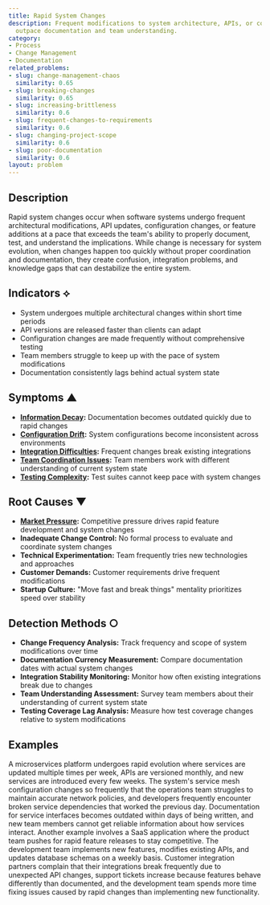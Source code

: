 ```yaml
---
title: Rapid System Changes
description: Frequent modifications to system architecture, APIs, or core functionality
  outpace documentation and team understanding.
category:
- Process
- Change Management
- Documentation
related_problems:
- slug: change-management-chaos
  similarity: 0.65
- slug: breaking-changes
  similarity: 0.65
- slug: increasing-brittleness
  similarity: 0.6
- slug: frequent-changes-to-requirements
  similarity: 0.6
- slug: changing-project-scope
  similarity: 0.6
- slug: poor-documentation
  similarity: 0.6
layout: problem
---
```


## Description

Rapid system changes occur when software systems undergo frequent architectural modifications, API updates, configuration changes, or feature additions at a pace that exceeds the team's ability to properly document, test, and understand the implications. While change is necessary for system evolution, when changes happen too quickly without proper coordination and documentation, they create confusion, integration problems, and knowledge gaps that can destabilize the entire system.

## Indicators ⟡

- System undergoes multiple architectural changes within short time periods
- API versions are released faster than clients can adapt
- Configuration changes are made frequently without comprehensive testing
- Team members struggle to keep up with the pace of system modifications
- Documentation consistently lags behind actual system state

## Symptoms ▲

- **[Information Decay](information-decay.md):** Documentation becomes outdated quickly due to rapid changes
- **[Configuration Drift](configuration-drift.md):** System configurations become inconsistent across environments
- **[Integration Difficulties](integration-difficulties.md):** Frequent changes break existing integrations
- **[Team Coordination Issues](team-coordination-issues.md):** Team members work with different understanding of current system state
- **[Testing Complexity](testing-complexity.md):** Test suites cannot keep pace with system changes

## Root Causes ▼

- **[Market Pressure](market-pressure.md):** Competitive pressure drives rapid feature development and system changes
- **Inadequate Change Control:** No formal process to evaluate and coordinate system changes
- **Technical Experimentation:** Team frequently tries new technologies and approaches
- **Customer Demands:** Customer requirements drive frequent modifications
- **Startup Culture:** "Move fast and break things" mentality prioritizes speed over stability

## Detection Methods ○

- **Change Frequency Analysis:** Track frequency and scope of system modifications over time
- **Documentation Currency Measurement:** Compare documentation dates with actual system changes
- **Integration Stability Monitoring:** Monitor how often existing integrations break due to changes
- **Team Understanding Assessment:** Survey team members about their understanding of current system state
- **Testing Coverage Lag Analysis:** Measure how test coverage changes relative to system modifications

## Examples

A microservices platform undergoes rapid evolution where services are updated multiple times per week, APIs are versioned monthly, and new services are introduced every few weeks. The system's service mesh configuration changes so frequently that the operations team struggles to maintain accurate network policies, and developers frequently encounter broken service dependencies that worked the previous day. Documentation for service interfaces becomes outdated within days of being written, and new team members cannot get reliable information about how services interact. Another example involves a SaaS application where the product team pushes for rapid feature releases to stay competitive. The development team implements new features, modifies existing APIs, and updates database schemas on a weekly basis. Customer integration partners complain that their integrations break frequently due to unexpected API changes, support tickets increase because features behave differently than documented, and the development team spends more time fixing issues caused by rapid changes than implementing new functionality.